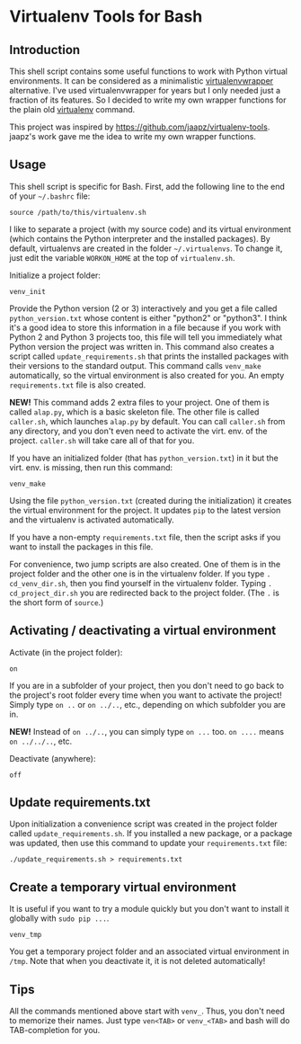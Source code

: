 Virtualenv Tools for Bash
=========================

Introduction
------------
This shell script contains some useful functions to work with
Python virtual environments. It can be considered as a minimalistic
[virtualenvwrapper](https://virtualenvwrapper.readthedocs.org/en/latest/)
alternative. I've used virtualenvwrapper for years but I
only needed just a fraction of its features. So I decided
to write my own wrapper functions for the plain old
[virtualenv](https://virtualenv.readthedocs.org/en/latest/) command.

This project was inspired by
<https://github.com/jaapz/virtualenv-tools>. jaapz's work gave me the
idea to write my own wrapper functions.

Usage
-----
This shell script is specific for Bash. First, add the following line
to the end of your `~/.bashrc` file:

    source /path/to/this/virtualenv.sh

I like to separate a project (with my source code) and its virtual
environment (which contains the Python interpreter and the installed
packages). By default, virtualenvs are created in the folder
`~/.virtualenvs`. To change it, just edit the variable `WORKON_HOME`
at the top of `virtualenv.sh`.

Initialize a project folder:

    venv_init

Provide the Python version (2 or 3) interactively and you get a
file called `python_version.txt` whose content is either
"python2" or "python3". I think it's a good idea to store this
information in a file because if you work with Python 2 and
Python 3 projects too, this file will tell you immediately
what Python version the project was written in. This command also
creates a script called `update_requirements.sh` that prints the
installed packages with their versions to the standard output.
This command calls `venv_make` automatically,
so the virtual environment is also created for you. An empty
`requirements.txt` file is also created.

**NEW!** This command adds 2 extra files to your project. One of
them is called `alap.py`, which is a basic skeleton file. The other
file is called `caller.sh`, which launches `alap.py` by default.
You can call `caller.sh` from any directory, and you don't even
need to activate the virt. env. of the project. `caller.sh` will take
care all of that for you.

If you have an initialized folder (that has `python_version.txt`)
in it but the virt. env. is missing, then run this command:

    venv_make

Using the file `python_version.txt` (created during the initialization)
it creates the virtual environment for the project. It updates `pip` to
the latest version and the virtualenv is activated automatically.

If you have a non-empty `requirements.txt` file, then the
script asks if you want to install the packages in this file.

For convenience, two jump scripts are also created. One of them is in
the project folder and the other one is in the virtualenv folder. If
you type `. cd_venv_dir.sh`, then you find yourself in the virtualenv
folder. Typing `. cd_project_dir.sh` you are redirected back to the
project folder. (The `.` is the short form of `source`.)

Activating / deactivating a virtual environment
-----------------------------------------------
Activate (in the project folder):

    on

If you are in a subfolder of your project, then you
don't need to go back to the project's root folder every time when
you want to activate the project! Simply type `on ..` or `on ../..`, etc.,
depending on which subfolder you are in.

**NEW!** Instead of `on ../..`, you can simply type `on ...` too. `on ....` means `on ../../..`, etc.

Deactivate (anywhere):

    off

Update requirements.txt
-----------------------
Upon initialization a convenience script was created in the project
folder called `update_requirements.sh`. If you installed a new
package, or a package was updated, then use this command to
update your `requirements.txt` file:

    ./update_requirements.sh > requirements.txt

Create a temporary virtual environment
--------------------------------------
It is useful if you want to try a module quickly but you don't want to
install it globally with `sudo pip ...`.

    venv_tmp

You get a temporary project folder and an associated virtual environment
in `/tmp`. Note that when you deactivate it, it is not deleted
automatically!

Tips
----
All the commands mentioned above start with `venv_`. Thus, you
don't need to memorize their names. Just type `ven<TAB>` or
`venv_<TAB>` and bash will do TAB-completion for you.
